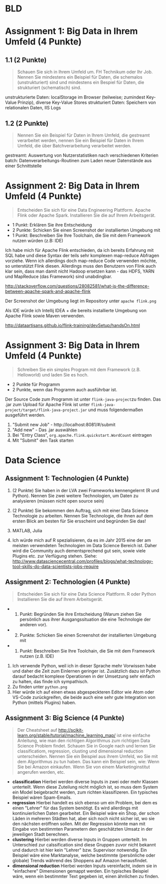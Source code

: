 # BLD

# Assignment 1: Big Data in Ihrem Umfeld (4 Punkte)
## 1.1 (2 Punkte)
> Schauen Sie sich in Ihrem Umfeld um. FH Technikum oder Ihr Job. Nennen Sie mindestens ein Beispiel für Daten, die schemalos (unstrukturiert) sind und mindestens ein Bespiel für Daten, die strukturiert (schematisch) sind.

unstrukturierte Daten: localStorage im Browser (teilweise; zumindest Key-Value Prinzip), diverse Key-Value Stores
strukturiert Daten: Speichern von relationalen Daten, IIS Logs


## 1.2 (2 Punkte)
> Nennen Sie ein Beispiel für Daten in Ihrem Umfeld, die gestreamt verarbeitet werden, nennen Sie ein Beispiel für Daten in Ihrem Umfeld, die über Batchverarbeitung verarbeitet werden.

gestreamt: Auswertung von Nutzerstatistiken nach verschiedenen Kriterien
batch: Datenverarbeitungs-Routinen zum Laden neuer Datenstände aus einer Schnittstelle


# Assignment 2: Big Data in Ihrem Umfeld (4 Punkte)
>Entscheiden Sie sich für eine Data Engineering Plattform. Apache Flink oder Apache Spark. Installieren Sie die auf Ihrem Arbeitsgerät.
* 1 Punkt: Erklären Sie ihre Entscheidung
* 2 Punkte: Schicken Sie einen Screenshot der installierten Umgebung mit
* 1 Punkt: Beschreiben Sie Ihre Toolchain, die Sie mit dem Framework nutzen würden (z.B:
IDE)

Ich habe mich für Apache Flink entschieden, da ich bereits Erfahrung mit SQL habe und diese Syntax der teils sehr komplexen map-reduce Abfragen vorziehe.
Wenn ich allerdings doch map-reduce Code verwenden möchte, so unterstützt Flink diesen. Allerdings muss den Benutzern von Flink auch klar sein, dass man
damit nicht Hadoop ersetzen kann - das HDFS, YARN und MapReduce (das Framework) sind unabdingbar.

http://stackoverflow.com/questions/28082581/what-is-the-difference-between-apache-spark-and-apache-flink

Der Screenshot der Umgebung liegt im Repository unter `apache flink.png`

Als IDE würde ich Intellij IDEA + die bereits installierte Umgebung von Apache Flink sowie Maven verwenden.

http://dataartisans.github.io/flink-training/devSetup/handsOn.html

# Assignment 3: Big Data in Ihrem Umfeld (4 Punkte)
>Schreiben Sie ein simples Program mit dem Framework (z.B. Helloworld) und laden Sie es hoch.
* 2 Punkte für Programm
* 2 Punkte, wenn das Programm auch ausführbar ist.

Der Source Code zum Programm ist unter `flink-java-project`zu finden. Das .jar zum Upload für Apache Flink ist unter `flink-java-project/target/flink-java-project.jar` und muss folgendermaßen ausgeführt werden.


1. "Submit new Job" - http://localhost:8081/#/submit
2. "Add new" - Das .jar auswählen
3. Bei "Entry Class", `org.apache.flink.quickstart.WordCount` eintragen
4. Mit "Submit" den Task starten

# Data Science

## Assignment 1: Technologien (4 Punkte)
>
1. (2 Punkte)
Sie haben in der LVA zwei Frameworks kennengelernt (R und Python). Nennen Sie zwei weitere Technologien, um Daten zu analysieren (müssen nicht open source sein)
2. (2 Punkte)
Sie bekommen den Auftrag, sich mit einer Data Science Technologie zu arbeiten. Nennen Sie Technologie, die ihnen auf dem ersten Blick am besten für Sie ersscheint und begründen Sie das!

1. MATLAB, Julia
2. Ich würde mich auf R spezialisieren, da es im Jahr 2015 eine der am meisten verwendeten Technologien im Data Science Bereich ist. Daher wird die Community auch dementsprechend gut sein, sowie viele Plugins etc. zur Verfügung stehen. Siehe: http://www.datasciencecentral.com/profiles/blogs/what-technology-tool-skills-do-data-scientists-jobs-require

## Assignment 2: Technologien (4 Punkte)
>Entscheiden Sie sich für eine Data Science Plattform. R oder Python Installieren Sie die auf Ihrem Arbeitsgerät.
* 1. Punkt: Begründen Sie ihre Entscheidung (Warum ziehen Sie persönlich aus ihrer Ausgangssituation die eine Technologie der anderen vor).
* 2. Punkte: Schicken Sie einen Screenshot der installierten Umgebung mit
* 1. Punkt: Beschreiben Sie Ihre Toolchain, die Sie mit dem Framework nutzen (z.B. IDE)

1. Ich verwende Python, weil ich in dieser Sprache mehr Vorwissen habe und daher die Zeit zum Einlernen geringer ist. Zusätzlich dazu ist Python darauf bedacht komplexe Operationen in der Umsetzung sehr einfach zu halten, das finde ich sympathisch.
2. Zu finden unter `python.png`
3. Hier würde ich auf einen etwas abgespeckteren Editor wie Atom oder VS-Code zurückgreifen, die beide auch eine sehr gute Integration von Python (mittels Plugins) haben.

## Assignment 3: Big Science (4 Punkte)
>Der Cheatsheet auf http://scikit-learn.org/stable/tutorial/machine_learning_map/ ist eine einfache Anleitung, wie man den richtigen Algorithmus zum richtigen Data Science Problem findet.
Schauen Sie in Google nach und lernen Sie classificatiom, regression, clusting und dimensional reduction unterscheiden.
Nennen Sie ein Beispiel aus ihrem Umfeld, wo Sie mit dem Algorithmus zu tun haben. Das kann ein Beispiel sein, wie: Wenn Sie bei Amazon einkaufen. Wenn Sie von einem Marketinginstitut angerufen werden, etc.

* __classification__
  Hierbei werden diverse Inputs in zwei oder mehr Klassen unterteilt. Wenn diese Zuteilung nicht möglich ist, so muss dem System ein Model beigebracht werden, zum richten klassifizeren. Ein typisches Beispiel wären Spam-Emails.
* __regression__
  Hierbei handelt es sich ebenso um ein Problem, bei dem es einen "Lehrer" für das System benötigt. Es wird allerdings mit kontinuierlichen Daten gearbeitet. Ein Beispiel wäre ein Shop, der schon Läden in mehreren Städten hat, aber sich noch nicht sicher ist, wo sie den nächsten eröffnen sollen. Mit der Regression könnte man mit Eingabe von bestimmten Parametern den geschätzten Umsatz in der jeweiligen Stadt berechnen.
* __clustering__
  Hierbei werden diverse Inputs in Gruppen unterteilt. Im Unterschied zur calssification sind diese Gruppen zuvor nicht bekannt und dadurch ist hier kein "Lehrer" bzw. Supervisor notwendig. Ein Beispiel wäre eine Marktanalyse, welche bestimmte (persönliche oder globale) Trends während des Shoppens auf Amazon herausfindet.
* __dimensional reduction__
  Hierbei werden Inputs vereinfacht, indem sie in "einfachere" Dimensionen gemappt werden. Ein typisches Beispiel wäre, wenn ein bestimmter Text gegeben ist, einen ähnlichen zu finden.
